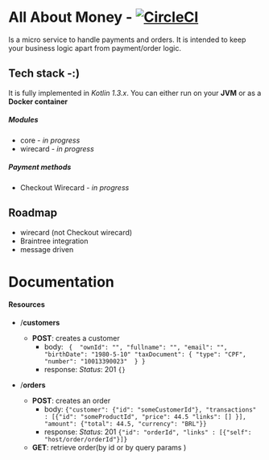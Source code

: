 # All About Money - [![CircleCI](https://circleci.com/gh/zoret4/allaboutmoney.svg?style=shield)](https://circleci.com/gh/zoret4/allaboutmoney)
Is a micro service to handle payments and orders. It is intended to keep your business logic apart from payment/order logic. 

## Tech stack -:)

It is fully implemented in *Kotlin 1.3.x*. You can either run on your **JVM** or as a **Docker container**

##### Modules
- core - *in progress*
- wirecard - *in progress*
##### Payment methods

- Checkout Wirecard - *in progress*

## Roadmap
- wirecard (not Checkout wirecard)
- Braintree integration
- message driven

# Documentation

#### Resources 
 - /**customers**
	 - **POST**: creates a customer
		 - body:  ``` { 
		 "ownId": "",
		 "fullname": "",
		 "email": "",
		 "birthDate": "1980-5-10"
		 "taxDocument": {
			"type": "CPF",
			"number": "10013390023" 
		 }
	  }```
		 - response:  *Status*: 201 ```{}```

 - /**orders**
	 - **POST**: creates an order
		 - body:  ```{"customer": {"id": "someCustomerId"}, "transactions" : [{"id": "someProductId", "price": 44.5 "links": [] }], "amount": {"total": 44.5, "currency": "BRL"}}```
		 - response:  *Status*: 201 ```{"id": "orderId", "links" : [{"self": "host/order/orderId"}]}```
	 - **GET**: retrieve order(by id or by query params )
